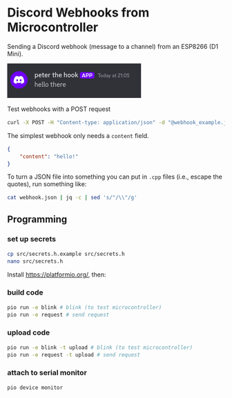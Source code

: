 # Discord Webhooks from Microcontroller

Sending a Discord webhook (message to a channel) from an ESP8266 (D1 Mini).

![screenshot of Discord webhook message](images/webhook_example.png)

Test webhooks with a POST request

```bash
curl -X POST -H "Content-type: application/json" -d "@webhook_example.json" "${WEBHOOK_URL}"
```

The simplest webhook only needs a `content` field.

```json
{
    "content": "hello!"
}
```

To turn a JSON file into something you can put in `.cpp` files (i.e., escape the quotes), run something like:

```bash
cat webhook.json | jq -c | sed 's/"/\\"/g'
```

## Programming

### set up secrets

```bash
cp src/secrets.h.example src/secrets.h
nano src/secrets.h
```

Install <https://platformio.org/>, then:

### build code

```bash
pio run -e blink # blink (to test microcontroller)
pio run -e request # send request
```

### upload code

```bash
pio run -e blink -t upload # blink (to test microcontroller)
pio run -e request -t upload # send request
```

### attach to serial monitor

```bash
pio device monitor
```
